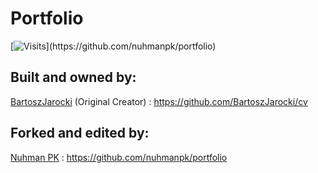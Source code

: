 # Portfolio

[![Visits](https://api.visitorbadge.io/api/visitors?path=[https://github.com/nuhmanpk/portfolio](https://github.com/nuhmanpk/portfolio)&countColor=%23007EC6&label=Visits&style=flat-square&token=YOUR_API_TOKEN)](https://github.com/nuhmanpk/portfolio)


## Built and owned by:

[BartoszJarocki](https://github.com/BartoszJarocki/) (Original Creator)  :  https://github.com/BartoszJarocki/cv

## Forked and edited by:

[Nuhman PK](https://github.com/nuhmanpk/) : https://github.com/nuhmanpk/portfolio
